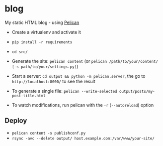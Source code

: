 blog
====

My static HTML blog - using [Pelican](http://blog.getpelican.com/)

* Create a virtualenv and activate it
* `pip install -r requirements`
* `cd src/`
* Generate the site: `pelican content` (or `pelican /path/to/your/content/ [-s path/to/your/settings.py]`)
* Start a server: `cd output && python -m pelican.server`, the go to `http://localhost:8000/` to see the result



* To generate a single file: `pelican --write-selected output/posts/my-post-title.html`
* To watch modifications, run pelican with the `-r` (`--autoreload`) option

## Deploy

* `pelican content -s publishconf.py`
* `rsync -avc --delete output/ host.example.com:/var/www/your-site/`
